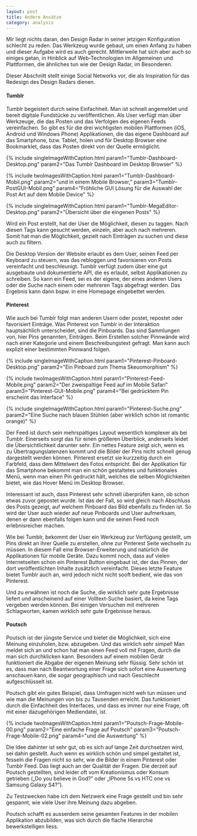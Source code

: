```yaml
---
layout: post
title: Andere Ansätze
category: analysis
---
```


Mir liegt nichts daran, den Design Radar in seiner jetzigen Konfiguration schlecht zu reden. Das Werkzeug wurde gebaut, um einen Anfang zu haben und dieser Aufgabe wird es auch gerecht. Mittlerweile hat sich aber auch so einiges getan, in Hinblick auf Web-Technologien im Allgemeinen und Plattformen, die ähnliches tun wie der Design Radar, im Besonderen.

Dieser Abschnitt stellt einige Social Networks vor, die als Inspiration für das Redesign des Design Radars dienen. 

#### Tumblr

Tumblr begeistert durch seine Einfachheit. Man ist schnell angemeldet und bereit digitale Fundstücke zu veröffentlichen. Als User verfügt man über Werkzeuge, die das Posten und das Verfolgen des eigenen Feeds vereinfachen. So gibt es für die drei wichtigsten mobilen Plattformen (iOS, Android und Windows Phone) Applikationen, die das eigene Dashboard auf das Smartphone, bzw. Tablet, holen und für Desktop Browser eine Bookmarklet, dass das Posten direkt von der Quelle ermöglicht.


{% include singleImageWithCaption.html param1="Tumblr-Dashboard-Desktop.png" param2="Das Tumblr Dashboard im Desktop Browser" %}

{% include twoImagesWithCaption.html param1="Tumblr-Dashboard-Mobil.png" param2="und in einem Mobile Browser," param3="Tumblr-PostGUI-Mobil.png" param4="Fröhliche GUI Lösung für die Auswahl der Post Art auf dem Mobile Device" %}

{% include singleImageWithCaption.html param1="Tumblr-MegaEditor-Desktop.png" param2="Übersicht über die eingenen Posts" %}

Wird ein Post erstellt, hat der User die Möglichkeit, diesen zu taggen. Nach diesen Tags kann gesucht werden, einzeln, aber auch nach mehreren. Somit hat man die Möglichkeit, gezielt nach Einträgen zu suchen und diese auch zu filtern.

Die Desktop Version der Website erlaubt es dem User, seinen Feed per Keyboard zu steuern, was das rebloggen und favorisieren von Posts vereinfacht und beschleunigt. Tumblr verfügt zudem über eine gut ausgebaute und dokumentierte API, die es erlaubt, selbst Applikationen zu schreiben. So kann ein Feed, sei es der eigene, der eines anderen Users oder die Suche nach einem oder mehreren Tags abgefragt werden. Das Ergebnis kann dann bspw. in eine Homepage eingebettet werden.


#### Pinterest

Wie auch bei Tumblr folgt man anderen Usern oder postet, repostet oder favorisiert Einträge. Was Pinterest von Tumblr in der Interaktion hauptsächlich unterscheidet, sind die Pinboards. Das sind Sammlungen von, hier Pins genannten, Einträgen. Beim Erstellen solcher Pinnwände wird nach einer Kategorie und einem Beschreibungstext gefragt. Man kann auch explizit einer bestimmten Pinnwand folgen. 

{% include singleImageWithCaption.html param1="Pinterest-Pinboard-Desktop.png" param2="Ein Pinboard zum Thema Skeuomorphism" %}


{% include twoImagesWithCaption.html param1="Pinterest-Feed-Mobile.png" param2="Der zweispaltige Feed auf im Mobile Safari"  param3="Pinterest-GUI-Mobile.png" param4="Bei gedrücktem Pin erscheint das Interface" %}

{% include singleImageWithCaption.html param1="Pinterest-Suche.png" param2="Eine Suche nach blauen Stühlen (aber wirklich schön ist romantic orange)" %}

Der Feed ist durch sein mehrspaltiges Layout wesentlich komplexer als bei Tumblr. Einerseits sorgt das für einen größeren Überblick, anderseits leidet die Übersichtlichkeit darunter sehr. Ein nettes Feature zeigt sich, wenn es zu Übertragungslatenzen kommt und die Bilder der Pins nicht schnell genug dargestellt werden können. Pinterest ersetzt sie kurzzeitig durch ein Farbfeld, dass dem Mittelwert des Fotos entspricht. Bei der Applikation für das Smartphone bekommt man ein schön gestaltetes und funktionales Menü, wenn man einen Pin gedruckt hält, welches die selben Möglichkeiten bietet, wie das Hover Menü im Desktop Browser.

Interessant ist auch, dass Pinterest sehr schnell überprüfen kann, ob schon etwas zuvor gepostet wurde. Ist das der Fall, so wird gleich nach Abschluss des Posts gezeigt, auf welchem Pinboard das Bild ebenfalls zu finden ist. So wird der User auch wieder auf neue Pinboards und User aufmerksam, denen er dann ebenfalls folgen kann und die seinen Feed noch erlebnisreicher machen.

Wie bei Tumblr, bekommt der User ein Werkzeug zur Verfügung gestellt, um Pins direkt an ihrer Quelle zu erstellen, ohne zur Pinterest Seite wechseln zu müssen. In diesem Fall eine Browser-Erweiterung und natürlich die Applikationen für mobile Geräte.  Dazu kommt noch, dass auf vielen Internetseiten schon ein Pinterest Button eingebaut ist, der das Pinnen, der dort veröffentlichten Inhalte zusätzlich vereinfacht. Dieses letzte Feature bietet Tumblr auch an, wird jedoch nicht nicht sooft bedient, wie das von Pinterest.

Und zu erwähnen ist noch die Suche, die wirklich sehr gute Ergebnisse liefert und anscheinend auf einer Volltext-Suche basiert, da keine Tags vergeben werden können. Bei einigen Versuchen mit mehreren Schlagworten, kamen wirklich sehr gute Ergebnisse heraus.

#### Poutsch

Poutsch ist der jüngste Service und bietet die Möglichkeit, sich eine Meinung einzuholen, bzw. abzugeben. Und das wirklich sehr simpel! Man meldet sich an und schon hat man einen Feed voll mit Fragen, durch die man sich durchklicken kann. Besonders auf einem mobilen Gerät funktioniert die Abgabe der eigenen Meinung sehr flüssig. Sehr schön ist es, dass man nach Beantwortung einer Frage sich sofort eine Auswertung anschauen kann, die sogar geographisch und nach Geschlecht aufgeschlüsselt ist. 

Poutsch gibt ein gutes Beispiel, dass Umfragen nicht weh tun müssen und wie man die Meinungen von bis zu Tausenden erreicht. Das funktioniert durch die Einfachheit des Interfaces, und dass es immer nur eine Frage, oft mit einer dazugehörigen Mediendatei, ist. 

{% include twoImagesWithCaption.html param1="Poutsch-Frage-Mobile-00.png" param2="Eine einfache Frage auf Poutsch" param3="Poutsch-Frage-Mobile-02.png" param4="und die Auswertung" %}

Die Idee dahinter ist sehr gut, ob es sich auf lange Zeit durchsetzen wird, sei dahin gestellt. Auch wenn es wirklich schön und simpel gestaltet ist, fesseln die Fragen nicht so sehr, wie die Bilder in einem Pinterest oder Tumblr Feed. Das liegt auch an der Qualität der Fragen. Die derzeit auf Poutsch gestellten, sind leider oft vom Kreationismus oder Konsum getrieben („Do you believe in God?” oder „IPhone 5s vs HTC one vs Samsung Galaxy S4?”).

Zu Testzwecken habe ich dem Netzwerk eine Frage gestellt und bin sehr gespannt, wie viele User ihre Meinung dazu abgeben.

Poutsch schafft es ausserdem seine gesamten Features in der mobilen Applikation abzubilden, was sich durch die flache Hierarchie bewerkstelligen liess.
